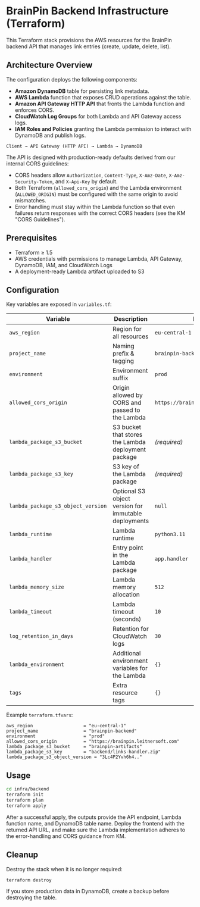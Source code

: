# BrainPin Backend Infrastructure (Terraform)

This Terraform stack provisions the AWS resources for the BrainPin backend API that manages link entries (create, update, delete, list).

## Architecture Overview

The configuration deploys the following components:

- **Amazon DynamoDB** table for persisting link metadata.
- **AWS Lambda** function that exposes CRUD operations against the table.
- **Amazon API Gateway HTTP API** that fronts the Lambda function and enforces CORS.
- **CloudWatch Log Groups** for both Lambda and API Gateway access logs.
- **IAM Roles and Policies** granting the Lambda permission to interact with DynamoDB and publish logs.

```
Client → API Gateway (HTTP API) → Lambda → DynamoDB
```

The API is designed with production-ready defaults derived from our internal CORS guidelines:

- CORS headers allow `Authorization`, `Content-Type`, `X-Amz-Date`, `X-Amz-Security-Token`, and `X-Api-Key` by default.
- Both Terraform (`allowed_cors_origin`) and the Lambda environment (`ALLOWED_ORIGIN`) must be configured with the same origin to avoid mismatches.
- Error handling must stay within the Lambda function so that even failures return responses with the correct CORS headers (see the KM "CORS Guidelines").

## Prerequisites

- Terraform ≥ 1.5
- AWS credentials with permissions to manage Lambda, API Gateway, DynamoDB, IAM, and CloudWatch Logs
- A deployment-ready Lambda artifact uploaded to S3

## Configuration

Key variables are exposed in `variables.tf`:

| Variable | Description | Default |
|----------|-------------|---------|
| `aws_region` | Region for all resources | `eu-central-1` |
| `project_name` | Naming prefix & tagging | `brainpin-backend` |
| `environment` | Environment suffix | `prod` |
| `allowed_cors_origin` | Origin allowed by CORS and passed to the Lambda | `https://brainpin.leitnersoft.com` |
| `lambda_package_s3_bucket` | S3 bucket that stores the Lambda deployment package | _(required)_ |
| `lambda_package_s3_key` | S3 key of the Lambda package | _(required)_ |
| `lambda_package_s3_object_version` | Optional S3 object version for immutable deployments | `null` |
| `lambda_runtime` | Lambda runtime | `python3.11` |
| `lambda_handler` | Entry point in the Lambda package | `app.handler` |
| `lambda_memory_size` | Lambda memory allocation | `512` |
| `lambda_timeout` | Lambda timeout (seconds) | `10` |
| `log_retention_in_days` | Retention for CloudWatch logs | `30` |
| `lambda_environment` | Additional environment variables for the Lambda | `{}` |
| `tags` | Extra resource tags | `{}` |

Example `terraform.tfvars`:

```hcl
aws_region                   = "eu-central-1"
project_name                 = "brainpin-backend"
environment                  = "prod"
allowed_cors_origin          = "https://brainpin.leitnersoft.com"
lambda_package_s3_bucket     = "brainpin-artifacts"
lambda_package_s3_key        = "backend/links-handler.zip"
lambda_package_s3_object_version = "3Lc4P2Yvh6h4.."
```

## Usage

```bash
cd infra/backend
terraform init
terraform plan
terraform apply
```

After a successful apply, the outputs provide the API endpoint, Lambda function name, and DynamoDB table name. Deploy the frontend with the returned API URL, and make sure the Lambda implementation adheres to the error-handling and CORS guidance from KM.

## Cleanup

Destroy the stack when it is no longer required:

```bash
terraform destroy
```

If you store production data in DynamoDB, create a backup before destroying the table.

